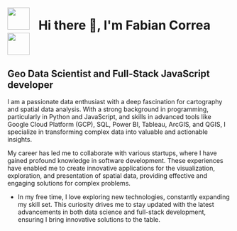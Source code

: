 # <img src="https://raw.githubusercontent.com/Tarikul-Islam-Anik/Animated-Fluent-Emojis/master/Emojis/Smilies/Hear-No-Evil%20Monkey.png" width="50px" /> &nbsp; Hi there 👋, I'm Fabian Correa &nbsp; <img src="https://raw.githubusercontent.com/Tarikul-Islam-Anik/Animated-Fluent-Emojis/master/Emojis/Smilies/See-No-Evil%20Monkey.png" width="50px" />

## Geo Data Scientist and Full-Stack JavaScript developer

I am a passionate data enthusiast with a deep fascination for cartography and spatial data analysis. With a strong background in programming, particularly in Python and JavaScript, and skills in advanced tools like Google Cloud Platform (GCP), SQL, Power BI, Tableau, ArcGIS, and QGIS, I specialize in transforming complex data into valuable and actionable insights.

My career has led me to collaborate with various startups, where I have gained profound knowledge in software development. These experiences have enabled me to create innovative applications for the visualization, exploration, and presentation of spatial data, providing effective and engaging solutions for complex problems.

* In my free time, I love exploring new technologies, constantly expanding my skill set. This curiosity drives me to stay updated with the latest advancements in both data science and full-stack development, ensuring I bring innovative solutions to the table.




<!--
**fdcorreadev/fdcorreadev** is a ✨ _special_ ✨ repository because its `README.md` (this file) appears on your GitHub profile.

Here are some ideas to get you started:

- 🔭 I’m currently working on ...
- 🌱 I’m currently learning ...
- 👯 I’m looking to collaborate on ...
- 🤔 I’m looking for help with ...
- 💬 Ask me about ...
- 📫 How to reach me: ...
- 😄 Pronouns: ...
- ⚡ Fun fact: ...
-->
